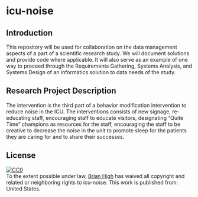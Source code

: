 # icu-noise

## Introduction

This repository will be used for collaboration on the data management aspects of a part of a scientific research study. We will document solutions and provide code where applicable. It will also serve as an example of one way to proceed through the Requirements Gathering, Systems Analysis, and Systems Design of an informatics solution to data needs of the study.

## Research Project Description

The intervention is the third part of a behavior modification intervention to reduce noise in the ICU. The interventions consists of new signage, re-educating staff, encouraging staff to educate visitors, designating “Quite Time” champions as resources for the staff, encouraging the staff to be creative to decrease the noise in the unit to promote sleep for the patients they are caring for and to share their successes. 

## License

<p xmlns:dct="http://purl.org/dc/terms/" xmlns:vcard="http://www.w3.org/2001/vcard-rdf/3.0#">
  <a rel="license"
     href="http://creativecommons.org/publicdomain/zero/1.0/">
    <img src="http://i.creativecommons.org/p/zero/1.0/88x31.png" style="border-style: none;" alt="CC0" />
  </a>
  <br />
  To the extent possible under law,
  <a rel="dct:publisher"
     href="https://github.com/brianhigh/icu-noise">
    <span property="dct:title">Brian High</span></a>
  has waived all copyright and related or neighboring rights to
  <span property="dct:title">icu-noise</span>.
This work is published from:
<span property="vcard:Country" datatype="dct:ISO3166"
      content="US" about="https://github.com/brianhigh/icu-noise">
  United States</span>.
</p>
